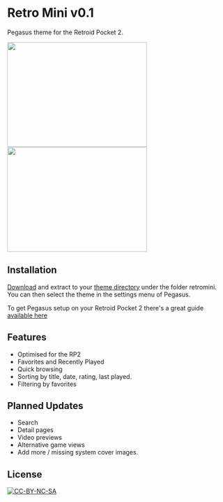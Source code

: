 # Retro Mini v0.1
Pegasus theme for the Retroid Pocket 2.

<img src="https://github.com/djfumberger/retromini/raw/main/screenshots/homescreen-snes.png" width="320" height="240">
<img src="https://github.com/djfumberger/retromini/raw/main/screenshots/games-snes.png" width="320" height="240">

## Installation

[Download](https://github.com/djfumberger/retromini/archive/main.zip) and extract to your [theme directory](http://pegasus-frontend.org/docs/user-guide/installing-themes) under the folder retromini. You can then select the theme in the settings menu of Pegasus.

To get Pegasus setup on your Retroid Pocket 2 there's a great guide [available here](https://basvroegop.nl/pegasus)

## Features 
* Optimised for the RP2
* Favorites and Recently Played
* Quick browsing
* Sorting by title, date, rating, last played.
* Filtering by favorites

## Planned Updates
* Search
* Detail pages
* Video previews
* Alternative game views
* Add more / missing system cover images.

## License

[![CC-BY-NC-SA](https://i.creativecommons.org/l/by-nc-sa/4.0/88x31.png)](http://creativecommons.org/licenses/by-nc-sa/4.0/)


